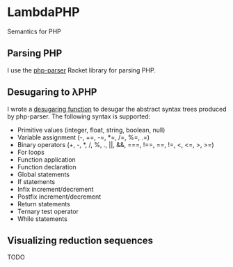 # LambdaPHP
Semantics for PHP

## Parsing PHP
I use the [php-parser](https://github.com/antoineB/php-parser) Racket library
for parsing PHP.

## Desugaring to λPHP
I wrote a [desugaring
function](https://github.com/fgoodman/lambdaPHP/LambdaPHP/desugar.rkt) to
desugar the abstract syntax trees produced by php-parser. The following syntax
is supported:
* Primitive values \(integer, float, string, boolean, null\)
* Variable assignment \(\-, \+=, \-=, \*=, /=, %=, \.=\)
* Binary operators \(\+, \-, \*, /, %, \., ||, &&, ===, \!==, ==, \!=, <, <=, >, >=\)
* For loops
* Function application
* Function declaration
* Global statements
* If statements
* Infix increment/decrement
* Postfix increment/decrement
* Return statements
* Ternary test operator
* While statements

## Visualizing reduction sequences
TODO
